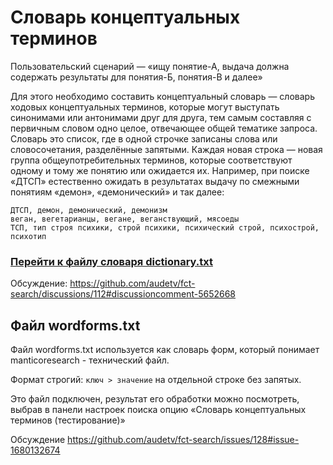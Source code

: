 # Словарь концептуальных терминов

Пользовательский сценарий — «ищу понятие-А, выдача должна содержать результаты для понятия-Б, понятия-В и далее»

Для этого необходимо составить концептуальный словарь — словарь ходовых концептуальных терминов, которые могут выступать синонимами или антонимами друг для друга, тем самым составляя с первичным словом одно целое, отвечающее общей тематике запроса. Словарь это список, где в одной строчке записаны слова или словосочетания, разделённые запятыми. Каждая новая строка — новая группа общеупотребительных терминов, которые соответствуют одному и тому же понятию или ожидается их. Например, при поиске «ДТСП» естественно ожидать в результатах выдачу по смежными понятиям «демон», «демонический» и так далее: 

```
ДТСП, демон, демонический, демонизм
веган, вегетарианцы, вегане, веганствующий, мясоеды
ТСП, тип строя психики, строй психики, психический строй, психострой, психотип
```
### [Перейти к файлу словаря dictionary.txt](/dictionary.txt)

Обсуждение: https://github.com/audetv/fct-search/discussions/112#discussioncomment-5652668


## Файл wordforms.txt

Файл wordforms.txt используется как словарь форм, который понимает manticoresearch - технический файл.

Формат строгий: 
`ключ > значение`
на отдельной строке без запятых.

Это файл подключен, результат его обработки можно посмотреть, выбрав в панели настроек поиска опцию «Словарь концептуальных терминов (тестирование)»

Обсуждение https://github.com/audetv/fct-search/issues/128#issue-1680132674
